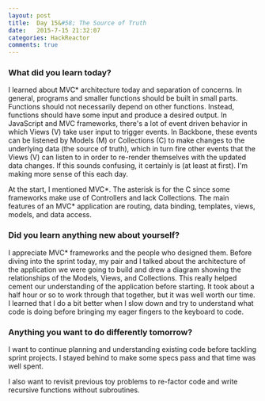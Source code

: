 ```yaml
---
layout: post
title:  Day 15&#58; The Source of Truth
date:   2015-7-15 21:32:07
categories: HackReactor
comments: true
---
```


### What did you learn today?

I learned about MVC* architecture today and separation of concerns. In general, programs and smaller functions should be built in small parts. Functions should not necessarily depend on other functions. Instead, functions should have some input and produce a desired output. In JavaScript and MVC frameworks, there's a lot of event driven behavior in which Views (V) take user input to trigger events. In Backbone, these events can be listened by Models (M) or Collections (C) to make changes to the underlying data (the source of truth), which in turn fire other events that the Views (V) can listen to in order to re-render themselves with the updated data changes. If this sounds confusing, it certainly is (at least at first). I'm making more sense of this each day.

At the start, I mentioned MVC*. The asterisk is for the C since some frameworks make use of Controllers and lack Collections. The main features of an MVC* application are routing, data binding, templates, views, models, and data access.

### Did you learn anything new about yourself?

I appreciate MVC* frameworks and the people who designed them. Before diving into the sprint today, my pair and I talked about the architecture of the application we were going to build and drew a diagram showing the relationships of the Models, Views, and Collections. This really helped cement our understanding of the application before starting. It took about a half hour or so to work through that together, but it was well worth our time. I learned that I do a bit better when I slow down and try to understand what code is doing before bringing my eager fingers to the keyboard to code.

### Anything you want to do differently tomorrow?

I want to continue planning and understanding existing code before tackling sprint projects. I stayed behind to make some specs pass and that time was well spent.

I also want to revisit previous toy problems to re-factor code and write recursive functions without subroutines.